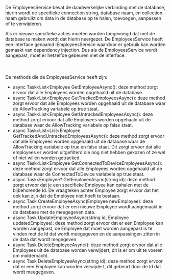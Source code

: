 De EmployeesService bevat de daadwerkelijke verbinding met de database, hierin wordt de specifieke connection string, database naam, en collection naam gebruikt om data in de database op te halen, toevoegen, aanpassen of te verwijderen.

Als er nieuwe specifieke acties moeten worden toegevoegd dat met de database te maken wordt dat hierin neergezet.
De EmployeesService heeft een interface genaamd IEmployeesService waardoor er gebruik kan worden gemaakt van dependency injection. Dus als de EmployeesService wordt aangepast, moet er hetzelfde gebeuren met de interface.
<br></br>
<br></br>
De methods die de EmployeesService heeft zijn:

- async Task<List<Employee GetEmployeeAsync(): deze method zorgt ervoor dat alle Employees worden opgehaald uit de database.
- async Task<List<Employee GetTrackedEmployeesAsync(): deze method zorgt ervoor dat alle Employees worden opgehaald uit de database waar de AllowTracking variabele op true staat.
- async Task<List<Employee GetUntrackedEmployeesAsync(): deze method zorgt ervoor dat alle Employees worden opgehaald uit de database waar de AllowTracking variabele op false staat.
- async Task<List<List<Employee GetTrackedAndUntrackedEmployeesAsync(): deze method zorgt ervoor dat alle Employees worden opgehaald uit de database waar de AllowTracking variabele op true en false staat. Dit zorgt ervoor dat alle employees er worden uitgefilterd die nog niet hebben gekozen of ze wel of niet willen worden getracked.
- async Task<List<Employee GetConnectedToDeviceEmployeesAsync(): deze method zorgt ervoor dat alle Employees worden opgehaald uit de database waar de ConnectedToDevice variabele op true staat.
- async Task<Employee? GetEmployeeAsync(string id): deze method zorgt ervoor dat je een specifieke Employee kan ophalen met de bijbehorende Id. De vraagteken achter Employee zorgt ervoor dat het ook kan zijn dat de Employee niet hoeft te bestaan.
- async Task CreateEmployeeAsync(Employee newEmployee): deze method zorgt ervoor dat er een nieuwe Employee wordt aangemaakt in de database met de meegegeven data.
- async Task UpdateEmployeeAsync(string id, Employee updatedEmployee): deze method zorgt ervoor dat er een Employee kan worden aangepast, de Employee dat moet worden aangepast is te vinden met de Id dat wordt meegegeven en de aanpassingen zitten in de data dat wordt megegeven.
- async Task DeleteEmployeeAsync(): deze method zorgt ervoor dat alle Employees uit de database worden verwijdert, dit is er om uit te voeren om middernacht.
- async Task DeleteEmployeeAsync(string id): deze method zorgt ervoor dat er een Employee kan worden verwijdert, dit gebeurt door de Id dat wordt meegegeven.